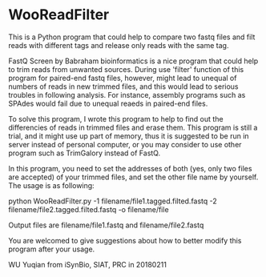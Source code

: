 # WooReadFilter
This is a Python program that could help to compare two fastq files and filt reads with different tags and release only reads with the same tag.

FastQ Screen by Babraham bioinformatics is a nice program that could help to trim reads from unwanted sources. During use 'filter' function of this program for paired-end fastq files, however, might lead to unequal of numbers of reads in new trimmed files, and this would lead to serious troubles in following analysis. For instance, assembly programs such as SPAdes would fail due to unequal reaeds in paired-end files.

To solve this program, I wrote this program to help to find out the differencies of reads in trimmed files and erase them. This program is still a trial, and it might use up part of memory, thus it is suggested to be run in server instead of personal computer, or you may consider to use other program such as TrimGalory instead of FastQ.

In this program, you need to set the addresses of both (yes, only two files are accepted) of your trimmed files, and set the other file name by yourself. The usage is as following:

python WooReadFilter.py -1 filename/file1.tagged.filted.fastq -2 filename/file2.tagged.filted.fastq -o filename/file

Output files are filename/file1.fastq and filename/file2.fastq

You are welcomed to give suggestions about how to better modify this program after your usage.

WU Yuqian from iSynBio, SIAT, PRC in 20180211
